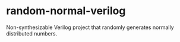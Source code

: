 # random-normal-verilog
Non-synthesizable Verilog project that randomly generates normally distributed numbers.
